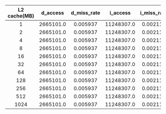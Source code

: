 |L2 cache(MB)|d_access|d_miss_rate|i_access|i_miss_rate|L1_miss_rate|AMAT|
|:----------:|:------:|:---------:|:------:|:---------:|:----------:|:----:|
|1 | 2665101.0 | 0.005937 | 11248307.0 | 0.002112| 0.00284468 | 1.1907933725607434 |
|2 | 2665101.0 | 0.005937 | 11248307.0 | 0.002112| 0.00284468 | 1.189887912391144 |
|4 | 2665101.0 | 0.005937 | 11248307.0 | 0.002112| 0.00284468 | 1.1898772448585144 |
|8 | 2665101.0 | 0.005937 | 11248307.0 | 0.002112| 0.00284468 | 1.1898772448585144 |
|16 | 2665101.0 | 0.005937 | 11248307.0 | 0.002112| 0.00284468 | 1.1898772448585144 |
|32 | 2665101.0 | 0.005937 | 11248307.0 | 0.002112| 0.00284468 | 1.1898772448585144 |
|64 | 2665101.0 | 0.005937 | 11248307.0 | 0.002112| 0.00284468 | 1.1898772448585144 |
|128 | 2665101.0 | 0.005937 | 11248307.0 | 0.002112| 0.00284468 | 1.1898772448585144 |
|256 | 2665101.0 | 0.005937 | 11248307.0 | 0.002112| 0.00284468 | 1.1898772448585144 |
|512 | 2665101.0 | 0.005937 | 11248307.0 | 0.002112| 0.00284468 | 1.1898772448585144 |
|1024 | 2665101.0 | 0.005937 | 11248307.0 | 0.002112| 0.00284468 | 1.1898772448585144 |
